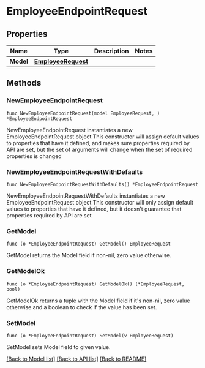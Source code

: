 # EmployeeEndpointRequest

## Properties

Name | Type | Description | Notes
------------ | ------------- | ------------- | -------------
**Model** | [**EmployeeRequest**](EmployeeRequest.md) |  | 

## Methods

### NewEmployeeEndpointRequest

`func NewEmployeeEndpointRequest(model EmployeeRequest, ) *EmployeeEndpointRequest`

NewEmployeeEndpointRequest instantiates a new EmployeeEndpointRequest object
This constructor will assign default values to properties that have it defined,
and makes sure properties required by API are set, but the set of arguments
will change when the set of required properties is changed

### NewEmployeeEndpointRequestWithDefaults

`func NewEmployeeEndpointRequestWithDefaults() *EmployeeEndpointRequest`

NewEmployeeEndpointRequestWithDefaults instantiates a new EmployeeEndpointRequest object
This constructor will only assign default values to properties that have it defined,
but it doesn't guarantee that properties required by API are set

### GetModel

`func (o *EmployeeEndpointRequest) GetModel() EmployeeRequest`

GetModel returns the Model field if non-nil, zero value otherwise.

### GetModelOk

`func (o *EmployeeEndpointRequest) GetModelOk() (*EmployeeRequest, bool)`

GetModelOk returns a tuple with the Model field if it's non-nil, zero value otherwise
and a boolean to check if the value has been set.

### SetModel

`func (o *EmployeeEndpointRequest) SetModel(v EmployeeRequest)`

SetModel sets Model field to given value.



[[Back to Model list]](../README.md#documentation-for-models) [[Back to API list]](../README.md#documentation-for-api-endpoints) [[Back to README]](../README.md)


